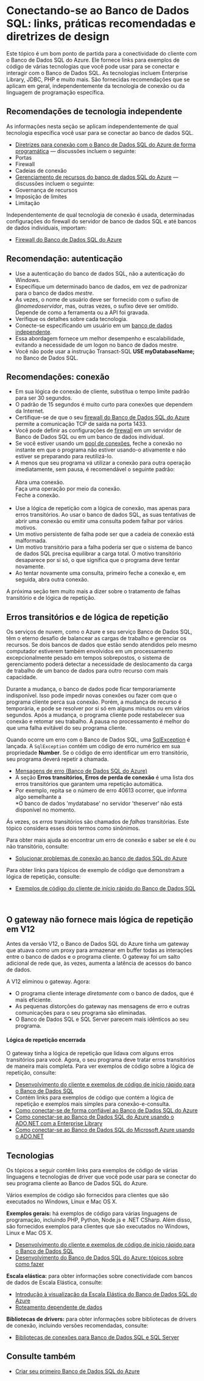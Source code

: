 <properties 
	pageTitle="Conectando-se ao Banco de Dados SQL: links, práticas recomendadas e diretrizes de design" 
	description="Um tópico de ponto de partida que reúne links e recomendações para programas cliente que se conectam ao Banco de Dados SQL do Azure a partir de tecnologias como ADO.NET e PHP." 
	services="sql-database" 
	documentationCenter="" 
	authors="MightyPen" 
	manager="jeffreyg" 
	editor=""/>


<tags 
	ms.service="sql-database" 
	ms.workload="data-management" 
	ms.tgt_pltfrm="na" 
	ms.devlang="na" 
	ms.topic="article" 
	ms.date="07/21/2015" 
	ms.author="genemi"/>


# Conectando-se ao Banco de Dados SQL: links, práticas recomendadas e diretrizes de design


Este tópico é um bom ponto de partida para a conectividade do cliente com o Banco de Dados SQL do Azure. Ele fornece links para exemplos de código de várias tecnologias que você pode usar para se conectar e interagir com o Banco de Dados SQL. As tecnologias incluem Enterprise Library, JDBC, PHP e muito mais. São fornecidas recomendações que se aplicam em geral, independentemente da tecnologia de conexão ou da linguagem de programação específica.


## Recomendações de tecnologia independente


As informações nesta seção se aplicam independentemente de qual tecnologia específica você usar para se conectar ao banco de dados SQL.


- [Diretrizes para conexão com o Banco de Dados SQL do Azure de forma programática](http://msdn.microsoft.com/library/azure/ee336282.aspx) — discussões incluem o seguinte:
 - Portas
 - Firewall
 - Cadeias de conexão
- [Gerenciamento de recursos do banco de dados SQL do Azure](https://msdn.microsoft.com/library/azure/dn338083.aspx) — discussões incluem o seguinte:
 - Governança de recursos
 - Imposição de limites
 - Limitação


Independentemente de qual tecnologia de conexão é usada, determinadas configurações do firewall do servidor de banco de dados SQL e até bancos de dados individuais, importam:


- [Firewall do Banco de Dados SQL do Azure](https://msdn.microsoft.com/library/azure/ee621782.aspx)


## Recomendação: autenticação


- Use a autenticação do banco de dados SQL, não a autenticação do Windows.
- Especifique um determinado banco de dados, em vez de padronizar para o banco de dados *mestre*.
- Às vezes, o nome de usuário deve ser fornecido com o sufixo de *@nomedoservidor*, mas, outras vezes, o sufixo deve ser omitido. Depende de como a ferramenta ou a API foi gravada.
 - Verifique os detalhes sobre cada tecnologia.
- Conecte-se especificando um usuário em um [banco de dados independente](http://msdn.microsoft.com/library/ff929071.aspx).
 - Essa abordagem fornece um melhor desempenho e escalabilidade, evitando a necessidade de um logon no banco de dados mestre.
 - Você não pode usar a instrução Transact-SQL **USE myDatabaseName;** no Banco de Dados SQL.


## Recomendações: conexão


- Em sua lógica de conexão de cliente, substitua o tempo limite padrão para ser 30 segundos.
 - O padrão de 15 segundos é muito curto para conexões que dependem da Internet.
- Certifique-se de que o seu [firewall do Banco de Dados SQL do Azure](http://msdn.microsoft.com/library/ee621782.aspx) permite a comunicação TCP de saída na porta 1433.
 - Você pode definir as configurações de [firewall](http://msdn.microsoft.com/library/azure/ee621782.aspx) em um servidor de Banco de Dados SQL ou em um banco de dados individual.
- Se você estiver usando um [pool de conexões](http://msdn.microsoft.com/library/8xx3tyca.aspx), feche a conexão no instante em que o programa não estiver usando-o ativamente e não estiver se preparando para reutilizá-lo.
 - A menos que seu programa vá utilizar a conexão para outra operação imediatamente, sem pausa, é recomendável o seguinte padrão: <br/><br/>Abra uma conexão. <br/>Faça uma operação por meio da conexão. <br/>Feche a conexão.<br/><br/>
- Use a lógica de repetição com a lógica de conexão, mas apenas para erros transitórios. Ao usar o banco de dados SQL, as suas tentativas de abrir uma conexão ou emitir uma consulta podem falhar por vários motivos.
 - Um motivo persistente de falha pode ser que a cadeia de conexão está malformada.
 - Um motivo transitório para a falha poderia ser que o sistema de banco de dados SQL precisa equilibrar a carga total. O motivo transitório desaparece por si só, o que significa que o programa deve tentar novamente.
 - Ao tentar novamente uma consulta, primeiro feche a conexão e, em seguida, abra outra conexão.


A próxima seção tem muito mais a dizer sobre o tratamento de falhas transitório e de lógica de repetição.


## Erros transitórios e de lógica de repetição


Os serviços de nuvem, como o Azure e seu serviço Banco de Dados SQL, têm o eterno desafio de balancear as cargas de trabalho e gerenciar os recursos. Se dois bancos de dados que estão sendo atendidos pelo mesmo computador estiverem também envolvidos em um processamento excepcionalmente pesado em tempos sobrepostos, o sistema de gerenciamento poderá detectar a necessidade de deslocamento da carga de trabalho de um banco de dados para outro recurso com mais capacidade.


Durante a mudança, o banco de dados pode ficar temporariamente indisponível. Isso pode impedir novas conexões ou fazer com que o programa cliente perca sua conexão. Porém, a mudança de recurso é temporária, e pode se resolver por si só em alguns minutos ou em vários segundos. Após a mudança, o programa cliente pode restabelecer sua conexão e retomar seu trabalho. A pausa no processamento é melhor do que uma falha evitável do seu programa cliente.


Quando ocorre um erro com o Banco de Dados SQL, uma [SqlException](https://msdn.microsoft.com/library/system.data.sqlclient.sqlexception.aspx) é lançada. A `SqlException` contém um código de erro numérico em sua propriedade **Number**. Se o código de erro identificar um erro transitório, seu programa deverá repetir a chamada.


- [Mensagens de erro (Banco de Dados SQL do Azure)](http://msdn.microsoft.com/library/azure/ff394106.aspx)
 - A seção **Erros transitórios, Erros de perda de conexão** é uma lista dos erros transitórios que garantem uma repetição automática.
 - Por exemplo, repita se o número de erro 40613 ocorrer, que informa algo semelhante a <br/>*O banco de dados 'mydatabase' no servidor 'theserver' não está disponível no momento.


Ás vezes, os *erros* transitórios são chamados de *falhas* transitórias. Este tópico considera esses dois termos como sinônimos.


Para obter mais ajuda ao encontrar um erro de conexão e saber se ele é ou não transitório, consulte:


- [Solucionar problemas de conexão ao banco de dados SQL do Azure](http://support.microsoft.com/kb/2980233/)


Para obter links para tópicos de exemplo de código que demonstram a lógica de repetição, consulte:


- [Exemplos de código do cliente de início rápido do Banco de Dados SQL](sql-database-develop-quick-start-client-code-samples.md)


<a id="gatewaynoretry" name="gatewaynoretry">&nbsp;</a>


## O gateway não fornece mais lógica de repetição em V12


Antes da versão V12, o Banco de Dados SQL do Azure tinha um gateway que atuava como um proxy para armazenar em buffer todas as interações entre o banco de dados e o programa cliente. O gateway foi um salto adicional de rede que, às vezes, aumenta a latência de acessos do banco de dados.


A V12 eliminou o gateway. Agora:


- O programa cliente interage *diretamente* com o banco de dados, que é mais eficiente.
- As pequenas distorções do gateway nas mensagens de erro e outras comunicações para o seu programa são eliminadas.
 - O Banco de Dados SQL e SQL Server parecem mais idênticos ao seu programa.


#### Lógica de repetição encerrada


O gateway tinha a lógica de repetição que lidava com alguns erros transitórios para você. Agora, o seu programa deve tratar erros transitórios de maneira mais completa. Para ver exemplos de código sobre a lógica de repetição, consulte:


- [Desenvolvimento do cliente e exemplos de código de início rápido para o Banco de Dados SQL](sql-database-develop-quick-start-client-code-samples.md)
 - Contém links para exemplos de código que contém a lógica de repetição e exemplos mais simples para conexão-e-consulta.
- [Como conectar-se de forma confiável ao Banco de Dados SQL do Azure](http://msdn.microsoft.com/library/azure/dn864744.aspx)
- [Como conectar-se ao Banco de Dados SQL do Azure usando o ADO.NET com a Enterprise Library](http://msdn.microsoft.com/library/azure/dn961167.aspx)
- [Como conectar-se ao Banco de Dados SQL do Microsoft Azure usando o ADO.NET](http://msdn.microsoft.com/library/azure/ee336243.aspx)


## Tecnologias


Os tópicos a seguir contêm links para exemplos de código de várias linguagens e tecnologias de driver que você pode usar para se conectar do seu programa cliente ao Banco de Dados SQL do Azure.


Vários exemplos de código são fornecidos para clientes que são executados no Windows, Linux e Mac OS X.


**Exemplos gerais:** há exemplos de código para várias linguagens de programação, incluindo PHP, Python, Node.js e .NET CSharp. Além disso, são fornecidos exemplos para clientes que são executados no Windows, Linux e Mac OS X.


- [Desenvolvimento do cliente e exemplos de código de início rápido para o Banco de Dados SQL](sql-database-develop-quick-start-client-code-samples.md)
- [Desenvolvimento do Banco de Dados SQL do Azure: tópicos sobre como fazer](http://msdn.microsoft.com/library/azure/ee621787.aspx)


**Escala elástica:** para obter informações sobre conectividade com bancos de dados de Escala Elástica, consulte:


- [Introdução à visualização da Escala Elástica do Banco de Dados SQL do Azure](sql-database-elastic-scale-get-started.md)
- [Roteamento dependente de dados](sql-database-elastic-scale-data-dependent-routing.md)


**Bibliotecas de drivers:** para obter informações sobre bibliotecas de drivers de conexão, incluindo versões recomendadas, consulte:


- [Bibliotecas de conexões para Banco de Dados SQL e SQL Server](sql-database-libraries.md)


## Consulte também


- [Criar seu primeiro Banco de Dados SQL do Azure](sql-database-get-started.md)

 

<!---HONumber=July15_HO4-->